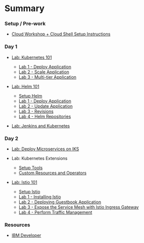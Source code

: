 # Summary

<!-- Rules of SUMMARY.md are here: https://docs.gitbook.com/integrations/github/content-configuration#summary -->
<!-- All headings MUST be THREE hashmarks (###) -->
<!-- Indented bullets (4 spaces) will make the first line be a section -->

### Setup / Pre-work

* [Cloud Workshop + Cloud Shell Setup Instructions](pre-work/README.md)

### Day 1

* [Lab: Kubernetes 101](generatedContent/kube101/README.md)
    * [Lab 1 - Deploy Application](kube101/Lab1/README.md)
    * [Lab 2 - Scale Application](kube101/Lab2/README.md)
    * [Lab 3 - Multi-tier Application](generatedContent/kube101/Lab3/README.md)

* [Lab: Helm 101](generatedContent/helm101/README.md)
    * [Setup Helm](helm-setup/README.md)
    * [Lab 1 - Deploy Application](generatedContent/helm101/Lab1/README.md)
    * [Lab 2 - Update Application](generatedContent/helm101/Lab2/README.md)
    * [Lab 3 - Revisions](generatedContent/helm101/Lab3/README.md)
    * [Lab 4 - Helm Repositories](generatedContent/helm101/Lab4/README.md)

* [Lab: Jenkins and Kubernetes](generatedContent/app-modernization-cicd-lab-iks/README.md)

### Day 2

* [Lab: Deploy Microservices on IKS](generatedContent/spring-boot-microservices-on-kubernetes/README_deployment.md)

* Lab: Kubernetes Extensions
    * [Setup Tools](operator-sdk-setup/README.md)
    * [Custom Resources and Operators](generatedContent/kubernetes-extensions.git/README.md)

* [Lab: Istio 101](istio101/README.md)
    * [Setup Istio](istio101/setup.md)
    * [Lab 1 - Installing Istio](generatedContent/istio101/exercise-2/README.md)
    * [Lab 2 - Deploying Guestbook Application](istio101/exercise-3/README.md)
    * [Lab 3 - Expose the Service Mesh with Istio Ingress Gateway](istio101/exercise-5/README.md)
    * [Lab 4 - Perform Traffic Management](istio101/exercise-6/README.md)

### Resources

* [IBM Developer](https://developer.ibm.com)